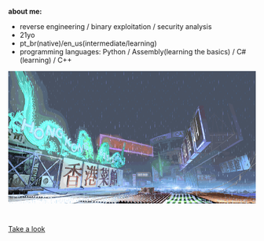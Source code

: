 **about me:**
- reverse engineering / binary exploitation / security analysis
- 21yo
- pt_br(native)/en_us(intermediate/learning)
- programming languages: Python / Assembly(learning the basics) / C#(learning) / C++

![sf3-yang-stage](sf3-3rd-strike-yang-stage-hongkong.gif)
#

[Take a look](https://kajiki0.github.io/portfolio/)


